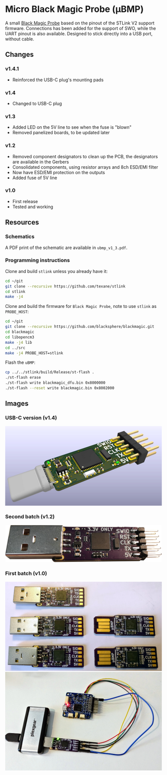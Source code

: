 # Micro Black Magic Probe (µBMP)

A small [Black Magic Probe](https://github.com/blacksphere/blackmagic) based on the pinout of the STLink V2 support firmware. Connections has been added for the support of SWO, while the UART pinout is also available. Designed to stick directly into a USB port, without cable.

## Changes

### v1.4.1

* Reinforced the USB-C plug's mounting pads

### v1.4

* Changed to USB-C plug

### v1.3

* Added LED on the 5V line to see when the fuse is "blown"
* Removed panelized boards, to be updated later

### v1.2

* Removed component designators to clean up the PCB, the designators are available in the Gerbers
* Consolidated components, using resistor arrays and 8ch ESD/EMI filter
* Now have ESD/EMI protection on the outputs
* Added fuse of 5V line

### v1.0

* First release
* Tested and working

## Resources

### Schematics

A PDF print of the schematic are available in `ubmp_v1_3.pdf`.

### Programming instructions


Clone and build `stlink` unless you already have it:

```bash
cd ~/git
git clone --recursive https://github.com/texane/stlink
cd stlink
make -j4
```

Clone and build the firmware for `Black Magic Probe`, note to use `stlink` as `PROBE_HOST`:

```bash
cd ~/git
git clone --recursive https://github.com/blacksphere/blackmagic.git
cd blackmagic
cd libopencm3
make -j4 lib
cd ../src
make -j4 PROBE_HOST=stlink
```

Flash the `uBMP`:

```bash
cp ../../stlink/build/Release/st-flash .
./st-flash erase
./st-flash write blackmagic_dfu.bin 0x8000000
./st-flash --reset write blackmagic.bin 0x8002000
```

## Images

### USB-C version (v1.4)
![alt text](ubmp_v1_4.jpg "Mounted")

### Second batch (v1.2)
![alt text](ubmp_v1_2.jpg "Mounted")

### First batch (v1.0)

![alt text](ubmp_mounted.jpg "Mounted")
![alt text](ubmp_used.jpg "In use")

